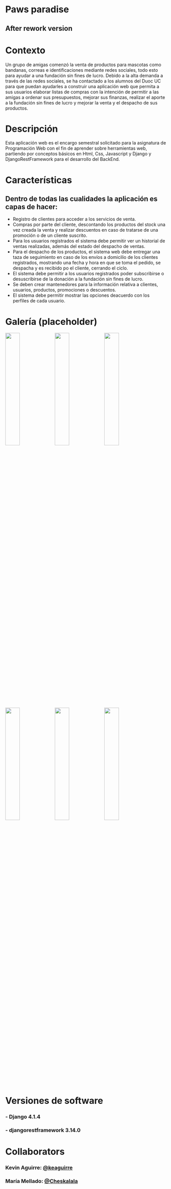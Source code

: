 # Paws paradise

## After rework version

# Contexto
Un grupo de amigas comenzó la venta de productos para mascotas como bandanas, correas e
identificaciones mediante redes sociales, todo esto para ayudar a una fundación sin fines de lucro. 
Debido a la alta demanda a través de las redes sociales, se ha contactado a los alumnos del Duoc UC
para que puedan ayudarles a construir una aplicación web que
permita a sus usuarios elaborar listas de compras con la intención de permitir a las amigas a ordenar sus
presupuestos, mejorar sus finanzas, realizar el aporte a la fundación sin fines de lucro y mejorar la venta y el
despacho de sus productos.

# Descripción 
Esta aplicación web es el encargo semestral solicitado para la asignatura de Programación Web con el fin de aprender sobre herramientas web, partiendo por conceptos básicos en Html, Css, Javascript y Django y DjangoRestFramework para el desarrollo del BackEnd.

# Características 
## Dentro de todas las cualidades la aplicación es capas de hacer:
- Registro de clientes para acceder a los servicios de venta.
- Compras por parte del cliente, descontando los productos del stock una vez creada la venta y realizar descuentos en caso de tratarse de una promoción o de un cliente suscrito.
- Para los usuarios registrados el sistema debe permitir ver un historial de ventas realizadas, además del estado del despacho de ventas.
- Para el despacho de los productos, el sistema web debe entregar una taza de seguimiento en caso de los envíos a domicilio de los clientes registrados, mostrando una fecha y hora en que se toma el pedido, se despacha y es recibido po el cliente, cerrando el ciclo.
- El sistema debe permitir a los usuarios registrados poder subscribirse o desuscribirse de la donación a la fundación sin fines de lucro.
- Se deben crear mantenedores para la información relativa a clientes, usuarios, productos, promociones o descuentos.
- El sistema debe permitir mostrar las opciones deacuerdo con los perfiles de cada usuario.

# Galería (placeholder)
<img src="https://via.placeholder.com/342x707?text=Placeholder" width="30%">
<img src="https://via.placeholder.com/342x707?text=Placeholder" width="30%">
<img src="https://via.placeholder.com/342x707?text=Placeholder" width="30%">
<img src="https://via.placeholder.com/342x707?text=Placeholder" width="30%">
<img src="https://via.placeholder.com/342x707?text=Placeholder" width="30%">
<img src="https://via.placeholder.com/342x707?text=Placeholder" width="30%">

# Versiones de software
### - Django 4.1.4
### - djangorestframework 3.14.0

# Collaborators
### Kevin Aguirre: [@keaguirre](https://www.github.com/keaguirre)
### María Mellado: [@Cheskalala](https://github.com/Cheskalala)
